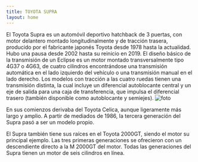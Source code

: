 ```yaml
---
title: TOYOTA SUPRA
layout: home
---
```


El Toyota Supra es un automóvil deportivo hatchback de 3 puertas, con motor delantero montado longitudinalmente y de tracción trasera, producido por el fabricante japonés Toyota desde 1978 hasta la actualidad. Hubo una pausa desde 2002 hasta su reinicio en 2019.
El diseño básico de la transmisión de un Eclipse es un motor montado transversalmente tipo 4G37 o 4G63, de cuatro cilindros encontrándose una transmisión automática en el lado izquierdo del vehículo o una transmisión manual en el lado derecho. Los modelos con tracción a las cuatro ruedas tienen una transmisión distinta, la cual incluye un diferencial autoblocante central y un eje de salida para una caja de transferencia, que impulsa el diferencial trasero (también disponible como autoblocante y semiejes).
![foto]([![image](https://github.com/user-attachments/assets/340d1712-24b4-4c8d-a510-a36987912ec0)](https://static1.hotcarsimages.com/wordpress/wp-content/uploads/2023/08/fast-and-furious-tribute-toyota-supra.jpg))

En sus comienzos derivaba del Toyota Celica, aunque ligeramente más largo y amplio. A partir de mediados de 1986, la tercera generación del Supra pasó a ser un modelo propio.

El Supra también tiene sus raíces en el Toyota 2000GT, siendo el motor su principal ejemplo. Las tres primeras generaciones se ofrecieron con un descendiente directo a la M 2000GT del motor. Todas las generaciones del Supra tienen un motor de seis cilindros en línea.
